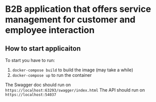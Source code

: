 # B2B application that offers service management for customer and employee interaction

## How to start applicaiton

To start you have to run: 
  1. `docker-compose build` to build the image (may take a while)
  2. `docker-compose up` to run the container

The Swagger doc should run on `https://localhost:63293/swagger/index.html` 
The API should run on `https://localhost:54037`
